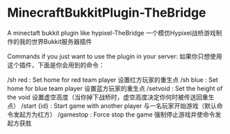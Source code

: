 # MinecraftBukkitPlugin-TheBridge
A minectaft bukkit plugin like hypixel-TheBridge
一个模仿Hypixel战桥游戏制作的我的世界Bukkit服务器插件

Commands if you just want to use the plugin in your server:
如果你只想使用这个插件，下面是你会用到的命令：

/sh red : Set home for red team player 设置红方玩家的重生点
/sh blue : Set home for blue team player 设置蓝方玩家的重生点
/setvoid : Set the height of the void 设置虚空高度（当你掉下战桥时，虚空高度决定你何时被传送回重生点）
/start {id} : Start game with another player 与一名玩家开始游戏（默认命令发起方为红方）
/gamestop : Force stop the game 强制停止游戏并使命令发起方获胜
